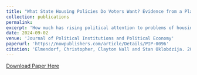```yaml
---
title: "What State Housing Policies Do Voters Want? Evidence from a Platform-Choice Experiment."
collection: publications
permalink: 
excerpt: 'How much has rising political attention to problems of housing affordability translated into support for market-rate housing development? A tacit assumption of YIMBY (“Yes In My Backyard”) activists is that more public attention to housing affordability will engender more support for their policy agenda of removing regulatory barriers to dense market-rate housing. Yet recent research finds that the mass public has little conviction that more housing supply would improve affordability, which in turn raises questions about the depth of public support for supply-side policies relative to price controls, demand subsidies, or restrictions on “Wall Street” investors, to name a few. In a national survey of 5,000 urban and suburban voters, we elicited perceptions of the efficacy of a wide range of potential state policies for “helping people get housing they can afford.” We also asked respondents whether they support various housing and non-housing policies. Finally, as a way of estimating the revealed importance of housing-policy preferences relative to the more conventional grist of state politics, we elicited preferences over randomized, three-policy platforms. In a set of results that recall the politics of the inflation-ridden 1970s, we find that homeowners and renters alike support price controls, demand subsidies, restrictions on Wall Street buyers, and subsidized affordable housing. The revealed-preference results further suggest, contrary to our expectations, that price controls and anti “Wall Street” restrictions are very important to voters. Contrary to the recommendations of housing economists and other experts, allowing more market-rate housing is regarded as ineffective and draws only middling levels of public support. Opponents of market-rate housing development also care more about the issue than do supporters. Finally, we show that people who claim that housing is very important to them do not have distinctive housing-policy preferences.'
date: 2024-09-02
venue: 'Journal of Political Institutions and Political Economy'
paperurl: 'https://nowpublishers.com/article/Details/PIP-0096'
citation: 'Elmendorf, Christopher, Clayton Nall and Stan Oklobdzija. 2024. "What State Housing Policies Do Voters Want? Evidence from a Platform-Choice Experiment", Journal of Political Institutions and Political Economy: Vol. 5: No. 1, pp 117-152.'
---
```

[Download Paper Here](https://github.com/StanOkl/StanOkl.github.io/blob/ec7f7333344fe79de31cdbf53c69a2322a5291b9/files/PIP-0096%20-%20second%20revised%20proofs_JP%20(1).pdf)



